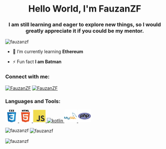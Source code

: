 <h1 align="center">Hello World, I'm FauzanZF</h1>
<h3 align="center">I am still learning and eager to explore new things, so I would greatly appreciate it if you could be my mentor.</h3>

<p align="left"> <img src="https://komarev.com/ghpvc/?username=fauzanzf&label=Profile%20views&color=94d6ff&style=plastic" alt="fauzanzf" /> </p>

- 🌱 I’m currently learning **Ethereum**

- ⚡ Fun fact **I am Batman**

<h3 align="left">Connect with me:</h3>
<p align="left">
<a href="https://www.linkedin.com/in/fasjs-4baba132b" target="blank"><img align="center" src="https://raw.githubusercontent.com/rahuldkjain/github-profile-readme-generator/master/src/images/icons/Social/linked-in-alt.svg" alt="FauzanZF" height="30" width="40" /></a>
<a href="https://www.instagram.com/aafnuz_/profilecard/?igsh=MXI4enQ0NWNsYnltdg==" target="blank"><img align="center" src="https://raw.githubusercontent.com/rahuldkjain/github-profile-readme-generator/master/src/images/icons/Social/instagram.svg" alt="FauzanZF" height="30" width="40" /></a>

</p>

<h3 align="left">Languages and Tools:</h3>
<p align="left"> <a href="https://www.w3schools.com/css/" target="_blank" rel="noreferrer"> <img src="https://raw.githubusercontent.com/devicons/devicon/master/icons/css3/css3-original-wordmark.svg" alt="css3" width="40" height="40"/> </a> <a href="https://www.w3.org/html/" target="_blank" rel="noreferrer"> <img src="https://raw.githubusercontent.com/devicons/devicon/master/icons/html5/html5-original-wordmark.svg" alt="html5" width="40" height="40"/> </a> <a href="https://developer.mozilla.org/en-US/docs/Web/JavaScript" target="_blank" rel="noreferrer"> <img src="https://raw.githubusercontent.com/devicons/devicon/master/icons/javascript/javascript-original.svg" alt="javascript" width="40" height="40"/> </a> <a href="https://kotlinlang.org" target="_blank" rel="noreferrer"> <img src="https://www.vectorlogo.zone/logos/kotlinlang/kotlinlang-icon.svg" alt="kotlin" width="40" height="40"/> </a> <a href="https://www.mysql.com/" target="_blank" rel="noreferrer"> <img src="https://raw.githubusercontent.com/devicons/devicon/master/icons/mysql/mysql-original-wordmark.svg" alt="mysql" width="40" height="40"/> </a> <a href="https://www.php.net" target="_blank" rel="noreferrer"> <img src="https://raw.githubusercontent.com/devicons/devicon/master/icons/php/php-original.svg" alt="php" width="40" height="40"/> </a> </p>

<p><img align="left" src="https://github-readme-stats.vercel.app/api/top-langs?username=fauzanzf&show_icons=true&locale=en&layout=compact" alt="fauzanzf" /></p>

<p>&nbsp;<img align="center" src="https://github-readme-stats.vercel.app/api?username=fauzanzf&show_icons=true&locale=en" alt="fauzanzf" /></p>

<p><img align="center" src="https://github-readme-streak-stats.herokuapp.com/?user=fauzanzf&" alt="fauzanzf" /></p>
